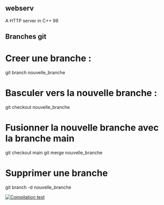 ## webserv
A HTTP server in C++ 98

## Branches git
# Creer une branche :
git branch nouvelle_branche
# Basculer vers la nouvelle branche :
git checkout nouvelle_branche
# Fusionner la nouvelle branche avec la branche main
git checkout main
git merge nouvelle_branche
# Supprimer une branche
git branch -d nouvelle_branche

[![Compilation test](https://github.com/cmariot/webserv/actions/workflows/c-cpp.yml/badge.svg)](https://github.com/cmariot/webserv/actions/workflows/c-cpp.yml)
